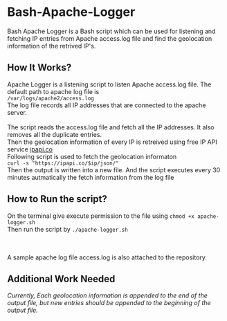 # Bash-Apache-Logger
Bash Apache Logger is a Bash script which can be used for listening and fetching IP entries from Apache access.log file and find the geolocation information of the retrived IP's.
## How It Works? ##
Apache Logger is a listening script to listen Apache access.log file.
The default path to apache log file is <br />`/var/logs/apache2/access.log` <br />
The log file records all IP addresses that are connected to the apache server. <br />
<br />
The script reads the access.log file and fetch all the IP addresses. It also removes all the duplicate entries.
<br />
Then the geolocation information of every IP is retreived using free IP API service [ipapi.co](https://ipapi.co) <br />
Following script is used to fetch the geolocation informaton <br />
`curl -s "https://ipapi.co/$ip/json/"`<br />
Then the output is written into a new file. And the script executes every 30 minutes autmatically the fetch information from the log file<br />
## How to Run the script? ##
On the terminal give execute permission to the file using `chmod +x apache-logger.sh`<br />
Then run the script by `./apache-logger.sh`

<br /><br />
A sample apache log file access.log is also attached to the repository.<br />

## Additional Work Needed ##
*Currently, Each geolocation information is appended to the end of the output file, but new entries should be appended to the beginning of the output file.*

